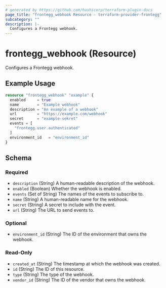 ```yaml
---
# generated by https://github.com/hashicorp/terraform-plugin-docs
page_title: "frontegg_webhook Resource - terraform-provider-frontegg"
subcategory: ""
description: |-
  Configures a Frontegg webhook.
---
```


# frontegg_webhook (Resource)

Configures a Frontegg webhook.

## Example Usage

```terraform
resource "frontegg_webhook" "example" {
  enabled     = true
  name        = "Example webhook"
  description = "An example of a webhook"
  url         = "https://example.com/webhook"
  secret      = "example-sekret"
  events = [
    "frontegg.user.authenticated"
  ]
  environment_id   = "environment_id"
}
```

<!-- schema generated by tfplugindocs -->

## Schema

### Required

- `description` (String) A human-readable description of the webhook.
- `enabled` (Boolean) Whether the webhook is enabled.
- `events` (Set of String) The names of the events to subscribe to.
- `name` (String) A human-readable name for the webhook.
- `secret` (String) A secret to include with the event.
- `url` (String) The URL to send events to.

### Optional

- `environment_id` (String) The ID of the environment that owns the webhook.

### Read-Only

- `created_at` (String) The timestamp at which the webhook was created.
- `id` (String) The ID of this resource.
- `type` (String) The type of the webhook.
- `vendor_id` (String) The ID of the vendor that owns the webhook.
